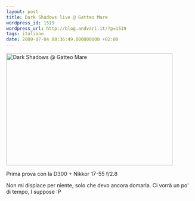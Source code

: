 ```yaml
---
layout: post
title: Dark Shadows live @ Gatteo Mare
wordpress_id: 1519
wordpress_url: http://blog.andvari.it/?p=1519
tags: italiano
date: 2009-07-04 08:36:49.000000000 +02:00
---
```

<a title="Dark Shadows @ Gatteo Mare by Heliøs, on Flickr" href="http://www.flickr.com/photos/helios89/3685964205/"><img class="centered" src="http://farm4.static.flickr.com/3557/3685964205_345bb1e8d0_b.jpg" alt="Dark Shadows @ Gatteo Mare" width="446" height="301" /></a>

Prima prova con la D300 + Nikkor 17-55 f/2.8

Non mi dispiace per niente, solo che devo ancora domarla. Ci vorrà un po' di tempo, I suppose :P
